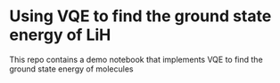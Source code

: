 # Using VQE to find the ground state energy of LiH

This repo contains a demo notebook that implements VQE to find the ground state energy of molecules
